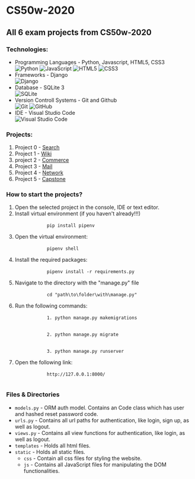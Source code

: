 # CS50w-2020

## All 6 exam projects from CS50w-2020

### Technologies:
<ul>
    <li>
        Programming Languages - Python, Javascript, HTML5, CSS3
        <br/>
        <img alt="Python" src="https://img.shields.io/badge/python-%2314354C.svg?style=for-the-badge&logo=python&logoColor=white"/>
        <img alt="JavaScript" src="https://img.shields.io/badge/javascript-%23323330.svg?style=for-the-badge&logo=javascript&logoColor=%23F7DF1E"/>
        <img alt="HTML5" src="https://img.shields.io/badge/html5-%23E34F26.svg?style=for-the-badge&logo=html5&logoColor=white"/>
        <img alt="CSS3" src="https://img.shields.io/badge/css3-%231572B6.svg?style=for-the-badge&logo=css3&logoColor=white"/>
    </li>
    <li>
        Frameworks - Django
        <br/>
        <img alt="Django" src="https://img.shields.io/badge/django-%23092E20.svg?style=for-the-badge&logo=django&logoColor=white"/>
    </li>
    <li>
        Database - SQLite 3
        <br/>
        <img alt="SQLite" src ="https://img.shields.io/badge/sqlite-%2307405e.svg?style=for-the-badge&logo=sqlite&logoColor=white"/>
    </li>
    <li>
        Version Controll Systems - Git and Github
        <br/>
        <img alt="Git" src="https://img.shields.io/badge/git-%23F05033.svg?style=for-the-badge&logo=git&logoColor=white"/>
        <img alt="GitHub" src="https://img.shields.io/badge/github-%23121011.svg?style=for-the-badge&logo=github&logoColor=white"/>
    </li>
    <li>
        IDE - Visual Studio Code
        <br/>
        <img alt="Visual Studio Code" src="https://img.shields.io/badge/VisualStudioCode-0078d7.svg?style=for-the-badge&logo=visual-studio-code&logoColor=white"/>
    </li>
</ul>

### Projects:
1. Project 0 - [Search](https://github.com/mmanchev23/CS50w-2020/tree/main/Project%200%20-%20Search)
2. Project 1 - [Wiki](https://github.com/mmanchev23/CS50w-2020/tree/main/Project%201%20-%20Wiki)
3. project 2 - [Commerce](https://github.com/mmanchev23/CS50w-2020/tree/main/Project%202%20-%20Commerce)
4. Project 3 - [Mail](https://github.com/mmanchev23/CS50w-2020/tree/main/Project%203%20-%20Mail)
5. Project 4 - [Network](https://github.com/mmanchev23/CS50w-2020/tree/main/Project%204%20%20-%20Network)
6. Project 5 - [Capstone](https://github.com/mmanchev23/CS50w-2020/tree/main/Project%205%20-%20Capstone)

### How to start the projects?
<ol>
    <li>
        Open the selected project in the console, IDE or text editor.
    </li>
    <li>
        Install virtual environment (if you haven't already!!!)
        <br/>
        <code>
            pip install pipenv
        </code>
    </li>
    <li>
        Open the virtual environment:
        <br/>
        <code>
            pipenv shell
        </code>
    </li>
    <li>
        Install the required packages:
        <br/>
        <code>
            pipenv install -r requirements.py
        </code>
    </li>
    <li>
        Navigate to the directory with the "manage.py" file
        <br/>
        <code>
            cd "path\to\folder\with\manage.py"
        </code>
    </li>
    <li>
        Run the following commands:
        <br/>
        <code>
            1. python manage.py makemigrations
        </code>
        <br/>
        <code>
            2. python manage.py migrate
        </code>
        <br/>
        <code>
            3. python manage.py runserver
        </code>
    </li>
    <li>
        Open the following link:
        <br/>
        <code>
            http://127.0.0.1:8000/
        </code>
    </li>
</ol>

### Files & Directories
- `models.py` - ORM auth model. Contains an Code class which has user and hashed reset password code.
- `urls.py` - Contains all url paths for authentication, like login, sign up, as well as logout.
- `views.py` - Contains all view functions for authentication, like login, as well as logout.
- `templates` - Holds all html files.
- `static` - Holds all static files.
    - `css` - Contain all css files for styling the website.
    - `js` - Contains all JavaScript files for manipulating the DOM functionalities.
